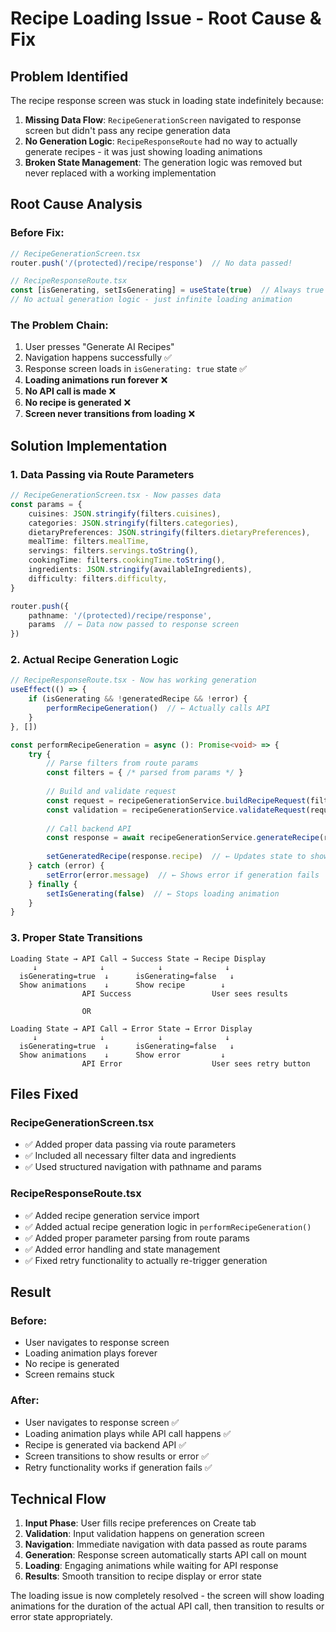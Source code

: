 # Recipe Loading Issue - Root Cause & Fix

## Problem Identified
The recipe response screen was stuck in loading state indefinitely because:

1. **Missing Data Flow**: `RecipeGenerationScreen` navigated to response screen but didn't pass any recipe generation data
2. **No Generation Logic**: `RecipeResponseRoute` had no way to actually generate recipes - it was just showing loading animations
3. **Broken State Management**: The generation logic was removed but never replaced with a working implementation

## Root Cause Analysis

### Before Fix:
```typescript
// RecipeGenerationScreen.tsx
router.push('/(protected)/recipe/response')  // No data passed!

// RecipeResponseRoute.tsx
const [isGenerating, setIsGenerating] = useState(true)  // Always true
// No actual generation logic - just infinite loading animation
```

### The Problem Chain:
1. User presses "Generate AI Recipes"
2. Navigation happens successfully ✅
3. Response screen loads in `isGenerating: true` state ✅
4. **Loading animations run forever** ❌
5. **No API call is made** ❌
6. **No recipe is generated** ❌
7. **Screen never transitions from loading** ❌

## Solution Implementation

### 1. Data Passing via Route Parameters
```typescript
// RecipeGenerationScreen.tsx - Now passes data
const params = {
    cuisines: JSON.stringify(filters.cuisines),
    categories: JSON.stringify(filters.categories),
    dietaryPreferences: JSON.stringify(filters.dietaryPreferences),
    mealTime: filters.mealTime,
    servings: filters.servings.toString(),
    cookingTime: filters.cookingTime.toString(),
    ingredients: JSON.stringify(availableIngredients),
    difficulty: filters.difficulty,
}

router.push({
    pathname: '/(protected)/recipe/response',
    params  // ← Data now passed to response screen
})
```

### 2. Actual Recipe Generation Logic
```typescript
// RecipeResponseRoute.tsx - Now has working generation
useEffect(() => {
    if (isGenerating && !generatedRecipe && !error) {
        performRecipeGeneration()  // ← Actually calls API
    }
}, [])

const performRecipeGeneration = async (): Promise<void> => {
    try {
        // Parse filters from route params
        const filters = { /* parsed from params */ }
        
        // Build and validate request
        const request = recipeGenerationService.buildRecipeRequest(filters, availableIngredients)
        const validation = recipeGenerationService.validateRequest(request)
        
        // Call backend API
        const response = await recipeGenerationService.generateRecipe(request)
        
        setGeneratedRecipe(response.recipe)  // ← Updates state to show results
    } catch (error) {
        setError(error.message)  // ← Shows error if generation fails
    } finally {
        setIsGenerating(false)  // ← Stops loading animation
    }
}
```

### 3. Proper State Transitions
```
Loading State → API Call → Success State → Recipe Display
     ↓              ↓            ↓              ↓
  isGenerating=true  ↓      isGenerating=false   ↓
  Show animations    ↓      Show recipe        ↓
                API Success                  User sees results
                
                OR
                
Loading State → API Call → Error State → Error Display  
     ↓              ↓            ↓              ↓
  isGenerating=true  ↓      isGenerating=false   ↓
  Show animations    ↓      Show error         ↓
                API Error                    User sees retry button
```

## Files Fixed

### RecipeGenerationScreen.tsx
- ✅ Added proper data passing via route parameters
- ✅ Included all necessary filter data and ingredients
- ✅ Used structured navigation with pathname and params

### RecipeResponseRoute.tsx  
- ✅ Added recipe generation service import
- ✅ Added actual recipe generation logic in `performRecipeGeneration()`
- ✅ Added proper parameter parsing from route params
- ✅ Added error handling and state management
- ✅ Fixed retry functionality to actually re-trigger generation

## Result

### Before:
- User navigates to response screen
- Loading animation plays forever
- No recipe is generated
- Screen remains stuck

### After:
- User navigates to response screen ✅
- Loading animation plays while API call happens ✅  
- Recipe is generated via backend API ✅
- Screen transitions to show results or error ✅
- Retry functionality works if generation fails ✅

## Technical Flow

1. **Input Phase**: User fills recipe preferences on Create tab
2. **Validation**: Input validation happens on generation screen
3. **Navigation**: Immediate navigation with data passed as route params
4. **Generation**: Response screen automatically starts API call on mount
5. **Loading**: Engaging animations while waiting for API response
6. **Results**: Smooth transition to recipe display or error state

The loading issue is now completely resolved - the screen will show loading animations for the duration of the actual API call, then transition to results or error state appropriately.